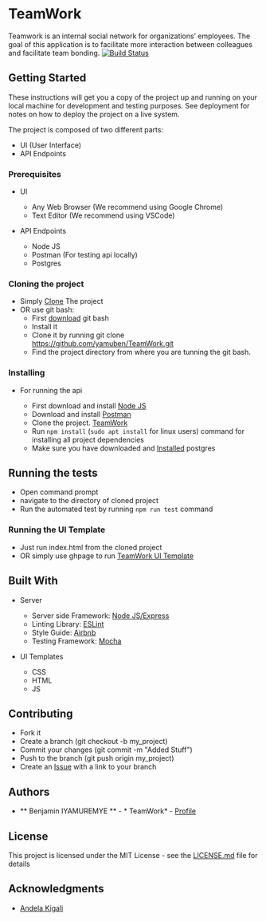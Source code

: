 # TeamWork
Teamwork is an internal social network for organizations’ employees. The goal of this application is to facilitate more interaction between colleagues and facilitate team bonding.
[![Build Status](https://travis-ci.org/yamuben/TeamWork.svg?branch=develop)](https://travis-ci.org/yamuben/TeamWork)


## Getting Started

These instructions will get you a copy of the project up and running on your local machine for development and testing purposes. See deployment for notes on how to deploy the project on a live system.

The project is composed of two different parts:

 - UI (User Interface)
 - API Endpoints

### Prerequisites

 - UI

   - Any Web Browser (We recommend using Google Chrome)
   - Text Editor (We recommend using VSCode)
 - API Endpoints

   - Node JS
   - Postman (For testing api locally)
   - Postgres
   
### Cloning the project

 - Simply [Clone](https://github.com/yamuben/TeamWork.git) The project
 - OR use git bash:
   - First [download](https://git-scm.com/downloads) git bash
   - Install it
   - Clone it by running git clone https://github.com/yamuben/TeamWork.git
   - Find the project directory from where you are tunning the git bash.

### Installing

 - For running the api

   - First download and install [Node JS](https://nodejs.org/en/download/)
   - Download and install [Postman](https://www.getpostman.com/downloads/)
   - Clone the project. [TeamWork](https://github.com/yamuben/TeamWork.git)
   - Run `npm install` (`sudo apt install` for linux users) command for installing all project dependencies
   - Make sure you have downloaded and [Installed](https://www.postgresql.org/download/) postgres
   
## Running the tests

 - Open command prompt
 - navigate to the directory of cloned project
 - Run the automated test by running `npm run test` command

### Running the UI Template

 - Just run index.html from the cloned project
 - OR simply use ghpage to run [TeamWork UI Template](https://yamuben.github.io/TeamWork/UI/)

## Built With

 - Server

   - Server side Framework: [Node JS/Express](https://nodejs.org/)
   - Linting Library: [ESLint](https://eslint.org/)
   - Style Guide: [Airbnb](https://github.com/airbnb/javascript)
   - Testing Framework: [Mocha](https://mochajs.org/)
 - UI Templates

   - CSS 
   - HTML
   - JS

## Contributing

 - Fork it
 - Create a branch (git checkout -b my_project)
 - Commit your changes (git commit -m "Added Stuff")
 - Push to the branch (git push origin my_project)
 - Create an [Issue](https://github.com/victorkarangwa4/WayFarer/issues) with a link to your branch

## Authors

* ** Benjamin IYAMUREMYE ** - * TeamWork* - [Profile](https://github.com/yamuben/)

## License

This project is licensed under the MIT License - see the [LICENSE.md](LICENSE.md) file for details

## Acknowledgments

- [Andela Kigali](https://andela.com/)

